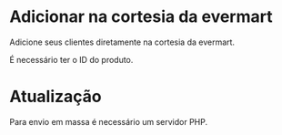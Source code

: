 # Adicionar na cortesia da evermart

Adicione seus clientes diretamente na cortesia da evermart.

É necessário ter o ID do produto.

# Atualização

Para envio em massa é necessário um servidor PHP.